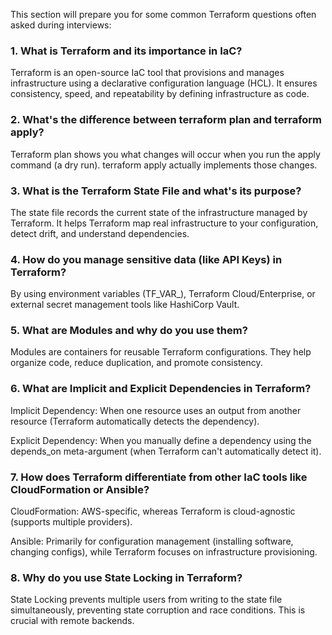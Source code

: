 This section will prepare you for some common Terraform questions often asked during interviews:

### 1. What is Terraform and its importance in IaC?

Terraform is an open-source IaC tool that provisions and manages infrastructure using a declarative configuration language (HCL). It ensures consistency, speed, and repeatability by defining infrastructure as code.


### 2. What's the difference between terraform plan and terraform apply?

Terraform plan shows you what changes will occur when you run the apply command (a dry run). terraform apply actually implements those changes.


### 3. What is the Terraform State File and what's its purpose?

The state file records the current state of the infrastructure managed by Terraform. It helps Terraform map real infrastructure to your configuration, detect drift, and understand dependencies.


### 4. How do you manage sensitive data (like API Keys) in Terraform?

By using environment variables (TF_VAR_), Terraform Cloud/Enterprise, or external secret management tools like HashiCorp Vault.


### 5. What are Modules and why do you use them?

Modules are containers for reusable Terraform configurations. They help organize code, reduce duplication, and promote consistency.


### 6. What are Implicit and Explicit Dependencies in Terraform?

Implicit Dependency: When one resource uses an output from another resource (Terraform automatically detects the dependency).

Explicit Dependency: When you manually define a dependency using the depends_on meta-argument (when Terraform can't automatically detect it).


### 7. How does Terraform differentiate from other IaC tools like CloudFormation or Ansible?

CloudFormation: AWS-specific, whereas Terraform is cloud-agnostic (supports multiple providers).

Ansible: Primarily for configuration management (installing software, changing configs), while Terraform focuses on infrastructure provisioning.


### 8. Why do you use State Locking in Terraform?

State Locking prevents multiple users from writing to the state file simultaneously, preventing state corruption and race conditions. This is crucial with remote backends.